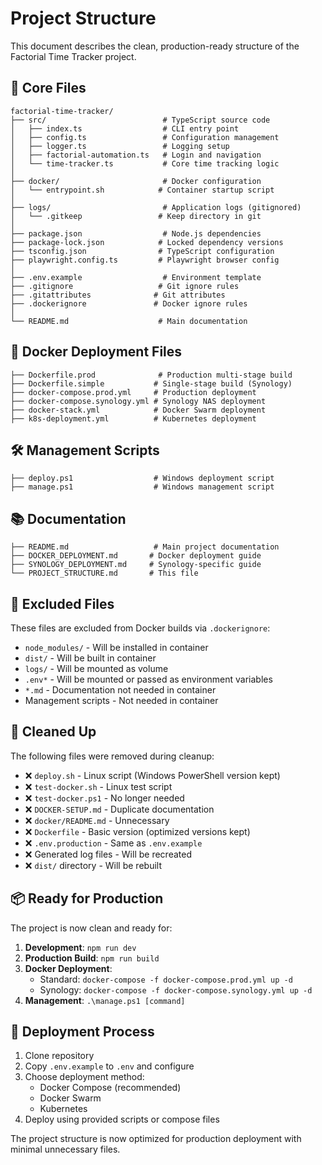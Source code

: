# Project Structure

This document describes the clean, production-ready structure of the Factorial Time Tracker project.

## 📁 Core Files

```
factorial-time-tracker/
├── src/                          # TypeScript source code
│   ├── index.ts                  # CLI entry point
│   ├── config.ts                 # Configuration management
│   ├── logger.ts                 # Logging setup
│   ├── factorial-automation.ts   # Login and navigation
│   └── time-tracker.ts           # Core time tracking logic
│
├── docker/                       # Docker configuration
│   └── entrypoint.sh            # Container startup script
│
├── logs/                         # Application logs (gitignored)
│   └── .gitkeep                 # Keep directory in git
│
├── package.json                  # Node.js dependencies
├── package-lock.json            # Locked dependency versions
├── tsconfig.json                # TypeScript configuration
├── playwright.config.ts         # Playwright browser config
│
├── .env.example                  # Environment template
├── .gitignore                   # Git ignore rules
├── .gitattributes              # Git attributes
├── .dockerignore               # Docker ignore rules
│
└── README.md                    # Main documentation
```

## 🐳 Docker Deployment Files

```
├── Dockerfile.prod              # Production multi-stage build
├── Dockerfile.simple           # Single-stage build (Synology)
├── docker-compose.prod.yml     # Production deployment
├── docker-compose.synology.yml # Synology NAS deployment
├── docker-stack.yml            # Docker Swarm deployment
├── k8s-deployment.yml          # Kubernetes deployment
```

## 🛠️ Management Scripts

```
├── deploy.ps1                  # Windows deployment script
├── manage.ps1                  # Windows management script
```

## 📚 Documentation

```
├── README.md                   # Main project documentation
├── DOCKER_DEPLOYMENT.md       # Docker deployment guide
├── SYNOLOGY_DEPLOYMENT.md     # Synology-specific guide
└── PROJECT_STRUCTURE.md       # This file
```

## 🚫 Excluded Files

These files are excluded from Docker builds via `.dockerignore`:

- `node_modules/` - Will be installed in container
- `dist/` - Will be built in container
- `logs/` - Will be mounted as volume
- `.env*` - Will be mounted or passed as environment variables
- `*.md` - Documentation not needed in container
- Management scripts - Not needed in container

## 🧹 Cleaned Up

The following files were removed during cleanup:

- ❌ `deploy.sh` - Linux script (Windows PowerShell version kept)
- ❌ `test-docker.sh` - Linux test script
- ❌ `test-docker.ps1` - No longer needed
- ❌ `DOCKER-SETUP.md` - Duplicate documentation
- ❌ `docker/README.md` - Unnecessary
- ❌ `Dockerfile` - Basic version (optimized versions kept)
- ❌ `.env.production` - Same as `.env.example`
- ❌ Generated log files - Will be recreated
- ❌ `dist/` directory - Will be rebuilt

## 📦 Ready for Production

The project is now clean and ready for:

1. **Development**: `npm run dev`
2. **Production Build**: `npm run build`
3. **Docker Deployment**: 
   - Standard: `docker-compose -f docker-compose.prod.yml up -d`
   - Synology: `docker-compose -f docker-compose.synology.yml up -d`
4. **Management**: `.\manage.ps1 [command]`

## 🔄 Deployment Process

1. Clone repository
2. Copy `.env.example` to `.env` and configure
3. Choose deployment method:
   - Docker Compose (recommended)
   - Docker Swarm
   - Kubernetes
4. Deploy using provided scripts or compose files

The project structure is now optimized for production deployment with minimal unnecessary files.